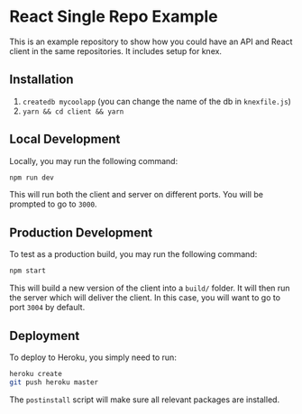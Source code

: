 # React Single Repo Example

This is an example repository to show how you could have an API and React client in the same repositories. It includes setup for knex.

## Installation
1. `createdb mycoolapp` (you can change the name of the db in `knexfile.js`)
1. `yarn && cd client && yarn`

## Local Development

Locally, you may run the following command:

```bash
npm run dev
```

This will run both the client and server on different ports. You will be prompted to go to `3000`.

## Production Development

To test as a production build, you may run the following command:

```bash
npm start
```

This will build a new version of the client into a `build/` folder. It will then run the server which will deliver the client. In this case, you will want to go to port `3004` by default.

## Deployment

To deploy to Heroku, you simply need to run:

```bash
heroku create
git push heroku master
```

The `postinstall` script will make sure all relevant packages are installed.
